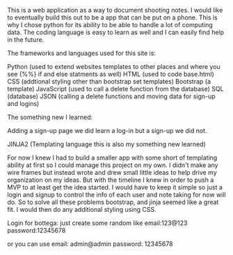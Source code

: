 This is a web application as a way to document shooting notes. I would like to eventually build this out to be a app that can be put on a phone. This is why I chose python for its ability to be able to handle a lot of computing data. The coding language is easy to learn as well and I can easily find help in the future.

The frameworks and languages used for this site is:

Python (used to extend websites templates to other places and where you see {%%} if and else statments as well)
HTML (used to code base.html)
CSS (addtional styling other than bootstrap set templates)
Bootstrap (a template)
JavaScript (used to call a delete function from the database)
SQL (database)
JSON (calling a delete functions and moving data for sign-up and logins)

The something new I learned:

Adding a sign-up page we did learn a log-in but a sign-up we did not.

JINJA2 (Templating language this is also my something new learned)

For now I knew I had to build a smaller app with some short of templating ability at first so I could manage this project on my own. I didn't make any wire frames but instead wrote and drew small little ideas to help drive my organization on my ideas. But with the timeline I knew in order to push a MVP to at least get the idea started. I would have to keep it simple so just a login and signup to control the info of each user and note taking for now will do. So to solve all these problems bootstrap, and jinja seemed like a great fit. I would then do any additional styling using CSS. 

Login for bottega:
 just create some random like 
 email:123@123
 password:12345678


or you can use 
email: admin@admin
password: 12345678

